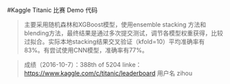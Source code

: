 #Kaggle Titanic 比赛 Demo 代码
>主要采用随机森林和XGBoost模型，使用ensemble stacking 方法和blending方法，最终结果是通过多次提交测试，调节各模型权重获得，比较过拟合。实际本地stacking结果交叉验证（kfold=10）平均准确率有83%。有尝试使用CNN模型，准确率有77%。
    
>成绩（2016-10-7）：388th of 5204
>linke：https://www.kaggle.com/c/titanic/leaderboard  用户名 zihou

